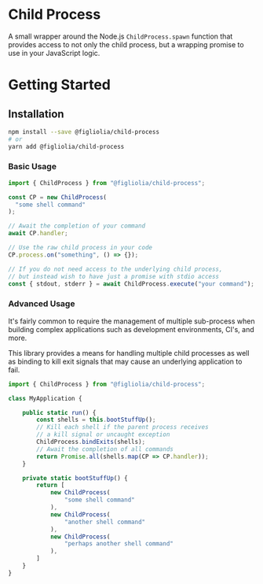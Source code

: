 # Child Process
A small wrapper around the Node.js `ChildProcess.spawn` function that provides access to not only the child process, but a wrapping promise to use in your JavaScript logic.

# Getting Started

## Installation
```bash
npm install --save @figliolia/child-process
# or
yarn add @figliolia/child-process
```

### Basic Usage

```typescript
import { ChildProcess } from "@figliolia/child-process";

const CP = new ChildProcess(
  "some shell command"
);

// Await the completion of your command
await CP.handler;

// Use the raw child process in your code
CP.process.on("something", () => {});

// If you do not need access to the underlying child process, 
// but instead wish to have just a promise with stdio access
const { stdout, stderr } = await ChildProcess.execute("your command");
```

### Advanced Usage
It's fairly common to require the management of multiple sub-process when building complex applications such as development environments, CI's, and more.

This library provides a means for handling multiple child processes as well as binding to kill exit signals that may cause an underlying application to fail.

```typescript
import { ChildProcess } from "@figliolia/child-process";

class MyApplication {

	public static run() {
		const shells = this.bootStuffUp();
		// Kill each shell if the parent process receives
		// a kill signal or uncaught exception
		ChildProcess.bindExits(shells);
		// Await the completion of all commands
		return Promise.all(shells.map(CP => CP.handler));
	}

	private static bootStuffUp() {
		return [
			new ChildProcess(
				"some shell command"
			),
			new ChildProcess(
				"another shell command"
			),
			new ChildProcess(
				"perhaps another shell command"
			),
		]
	}
}
```